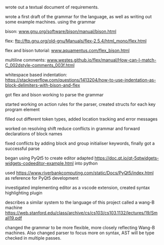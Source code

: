 wrote out a textual document of requirements.

wrote a first draft of the grammar for the language, as well as writing out some example machines. using the grammar

bison:
    www.gnu.org/software/bison/manual/bison.html

flex:
    ftp://ftp.gnu.org/old-gnu/Manuals/flex-2.5.4/html_mono/flex.html

flex and bison tutorial:
    www.aquamentus.com/flex_bison.html

multiline comments:
    www.westes.github.io/flex/manual/How-can-I-match-C_002dstyle-comments_003f.html

whitespace based indentation:
    https://stackoverflow.com/questions/1413204/how-to-use-indentation-as-block-delimiters-with-bison-and-flex

got flex and bison working to parse the grammar

started working on action rules for the parser, created structs for each key program element

filled out different token types, added location tracking and error messages

worked on resolving shift reduce conflicts in grammar and forward declarations of block names

fixed conflicts by adding block and group initialiser keywords, finally got a successful parse

began using PyQt5 to create editor
adapted https://doc.qt.io/qt-5qtwidgets-widgets-codeeditor-example.html into python

used https://www.riverbankcomputing.com/static/Docs/PyQt5/index.html as reference for PyQt5 development

investigated implementing editor as a vscode extension, created syntax highlighting plugin

describes a similar system to the language of this project called a wang-B machine
    https://web.stanford.edu/class/archive/cs/cs103/cs103.1132/lectures/19/Small19.pdf

changed the grammar to be more flexible, more closely reflecting Wang-B machines. Also changed parser to focus more on syntax, AST will be type checked in multiple passes.